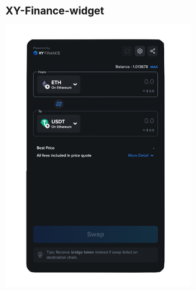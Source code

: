 # XY-Finance-widget

![alt text](https://github.com/XY-Finance/xy-finance-widget/blob/9eda14ffcd00cca7fb7b6c6acc3800830f93d213/src/assets/example.png "")

